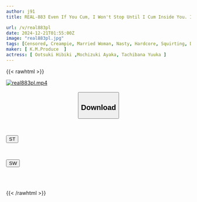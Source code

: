 ```yaml
---
author: j91
title: REAL-883 Even If You Cum, I Won't Stop Until I Cum Inside You. I Caught A Married Woman Who Makes Fun Of Men And Kept Raping Her Until Her Pussy Became A Mess With A Creampie Bondage Rape

url: /v/real883pl
date: 2024-12-21T01:55:00Z
image: "real883pl.jpg"
tags: [Censored, Creampie, Married Woman, Nasty, Hardcore, Squirting, Deep Throating	]
maker: [ K.M.Produce  ]
actress: [ Ootsuki Hibiki ,Mochizuki Ayaka, Tachibana Yuuka ]
---
```



{{< rawhtml >}}

<div class="video" data-videoid="ylVQbMpg0QF14o3">
    <a href="javascript:;">
        <img src="/v/real883pl/real883pl.jpg" width="WIDTH" height="HEIGHT" alt="real883pl.mp4" loading="lazy">
    </a>
</div>

<script type="text/javascript" src="https://j91.asia/asset/on-demand-st.js"></script>

<br>
  <link rel="stylesheet" href="https://j91.asia/asset/bs5.css">
  
  <center>
  <button class="btn btn-primary" type="button" data-bs-toggle="collapse" data-bs-target=".multi-collapse" aria-expanded="false" aria-controls="multiCollapseExample1 multiCollapseExample2"><h2>Download</h2></button></center>
</p>
<div class="row">
  <div class="col">
    <div class="collapse multi-collapse" id="multiCollapseExample1">
      <div class="card card-body">
	      	      <br>
<div class="buttons">  
<p><a href="/v/real883pl/st.html" target="_blank"><button class="btn-hover color-3"><i class="fa fa-download"></i> ST</button></a></p></div>
    </div>
  </div>
</div>
  <div class="col">
    <div class="collapse multi-collapse" id="multiCollapseExample2">
      <div class="card card-body">
	      <br>
<div class="buttons">
<p><a href="/v/real883pl/sw.html" target="_blank"><button class="btn-hover color-2"><i class="fa fa-download"></i> SW</button></a></p></div>
<br><br>
      </div>
    </div>
  </div>
</div>

{{< /rawhtml >}}